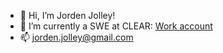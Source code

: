 - 👋 Hi, I’m Jorden Jolley!
- 🌱 I’m currently a SWE at CLEAR: [Work account](https://github.com/jordenjolley)
- 📫 jorden.jolley@gmail.com

<!---
jordenjoe/jordenjoe is a ✨ special ✨ repository because its `README.md` (this file) appears on your GitHub profile.
You can click the Preview link to take a look at your changes.
--->
